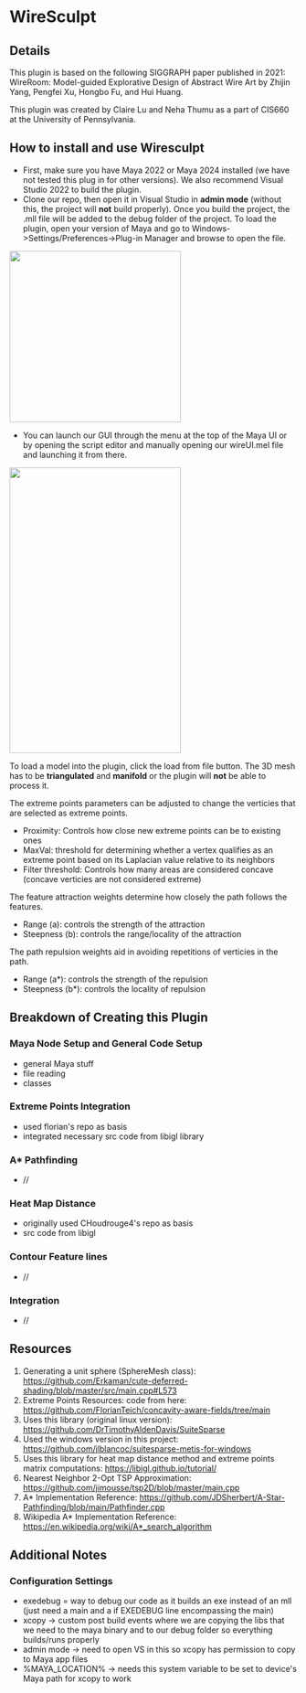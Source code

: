 # WireSculpt

## Details
This plugin is based on the following SIGGRAPH paper published in 2021: WireRoom: Model-guided Explorative Design of Abstract Wire Art by Zhijin Yang, Pengfei Xu, Hongbo Fu, and Hui Huang.

This plugin was created by Claire Lu and Neha Thumu as a part of CIS660 at the University of Pennsylvania. 

## How to install and use Wiresculpt
- First, make sure you have Maya 2022 or Maya 2024 installed (we have not tested this plug in for other versions). We also recommend Visual Studio 2022 to build the plugin.
- Clone our repo, then open it in Visual Studio in **admin mode** (without this, the project will **not** build properly). Once you build the project, the .mll file will be added to the debug folder of the project. To load the plugin, open your version of Maya and go to Windows->Settings/Preferences->Plug-in Manager and browse to open the file. 
<img src="https://github.com/user-attachments/assets/7f9e323c-2ce6-48ed-91f4-5b060ca0d886" width="300" height="300">

- You can launch our GUI through the menu at the top of the Maya UI or by opening the script editor and manually opening our wireUI.mel file and launching it from there.
<img src="https://github.com/user-attachments/assets/49d5cd84-16d6-4654-b014-72dbf636a624" width="300" height="500">

To load a model into the plugin, click the load from file button. The 3D mesh has to be **triangulated** and **manifold** or the plugin will **not** be able to process it.

The extreme points parameters can be adjusted to change the verticies that are selected as extreme points. 
- Proximity: Controls how close new extreme points can be to existing ones
- MaxVal: threshold for determining whether a vertex qualifies as an extreme point based on its Laplacian value relative to its neighbors
- Filter threshold: Controls how many areas are considered concave (concave verticies are not considered extreme)

The feature attraction weights determine how closely the path follows the features.
 - Range (a): controls the strength of the attraction
 - Steepness (b): controls the range/locality of the attraction

The path repulsion weights aid in avoiding repetitions of verticies in the path.
- Range (a*): controls the strength of the repulsion
- Steepness (b*): controls the locality of repulsion



## Breakdown of Creating this Plugin 
### Maya Node Setup and General Code Setup 
- general Maya stuff
- file reading
- classes 
### Extreme Points Integration 
- used florian's repo as basis
- integrated necessary src code from libigl library
### A* Pathfinding 
- //
### Heat Map Distance 
- originally used CHoudrouge4's repo as basis 
- src code from libigl
### Contour Feature lines 
- //
### Integration 
- // 

## Resources
1. Generating a unit sphere (SphereMesh class): https://github.com/Erkaman/cute-deferred-shading/blob/master/src/main.cpp#L573
2. Extreme Points Resources:
code from here: https://github.com/FlorianTeich/concavity-aware-fields/tree/main
3. Uses this library (original linux version): https://github.com/DrTimothyAldenDavis/SuiteSparse
4. Used the windows version in this project: https://github.com/jlblancoc/suitesparse-metis-for-windows
5. Uses this library for heat map distance method and extreme points matrix computations: https://libigl.github.io/tutorial/
7. Nearest Neighbor 2-Opt TSP Approximation: https://github.com/jimousse/tsp2D/blob/master/main.cpp
9. A* Implementation Reference: https://github.com/JDSherbert/A-Star-Pathfinding/blob/main/Pathfinder.cpp
11. Wikipedia A* Implementation Reference: https://en.wikipedia.org/wiki/A*_search_algorithm

## Additional Notes 
### Configuration Settings
- exedebug = way to debug our code as it builds an exe instead of an mll (just need a main and a if EXEDEBUG line encompassing the main)
- xcopy -> custom post build events where we are copying the libs that we need to the maya binary and to our debug folder so everything builds/runs properly
- admin mode -> need to open VS in this so xcopy has permission to copy to Maya app files
- %MAYA_LOCATION% -> needs this system variable to be set to device's Maya path for xcopy to work
